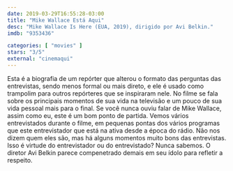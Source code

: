 ```yaml
---
date: 2019-03-29T16:55:28-03:00
title: "Mike Wallace Está Aqui"
desc: "Mike Wallace Is Here (EUA, 2019), dirigido por Avi Belkin."
imdb: "9353436"

categories: [ "movies" ]
stars: "3/5"
external: "cinemaqui"
---
```

Esta é a biografia de um repórter que alterou o formato das perguntas das entrevistas, sendo menos formal ou mais direto, e ele é usado como trampolim para outros repórteres que se inspiraram nele. No filme se fala sobre os principais momentos de sua vida na televisão e um pouco de sua vida pessoal mais para o final. Se você nunca ouviu falar de Mike Wallace, assim como eu, este é um bom ponto de partida. Vemos vários entrevistados durante o filme, em pequenas pontas dos vários programas que este entrevistador que está na ativa desde a época do rádio. Não nos dizem quem eles são, mas há alguns momentos muito bons das entrevistas. Isso é virtude do entrevistador ou do entrevistado? Nunca sabemos. O diretor Avi Belkin parece compenetrado demais em seu ídolo para refletir a respeito.
